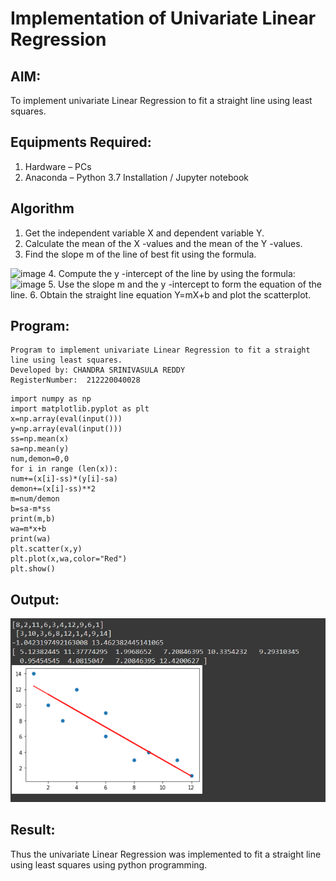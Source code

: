 # Implementation of Univariate Linear Regression
## AIM:
To implement univariate Linear Regression to fit a straight line using least squares.

## Equipments Required:
1. Hardware – PCs
2. Anaconda – Python 3.7 Installation / Jupyter notebook

## Algorithm
1. Get the independent variable X and dependent variable Y.
2. Calculate the mean of the X -values and the mean of the Y -values.
3. Find the slope m of the line of best fit using the formula. 
<img width="231" alt="image" src="https://user-images.githubusercontent.com/93026020/192078527-b3b5ee3e-992f-46c4-865b-3b7ce4ac54ad.png">
4. Compute the y -intercept of the line by using the formula:
<img width="148" alt="image" src="https://user-images.githubusercontent.com/93026020/192078545-79d70b90-7e9d-4b85-9f8b-9d7548a4c5a4.png">
5. Use the slope m and the y -intercept to form the equation of the line.
6. Obtain the straight line equation Y=mX+b and plot the scatterplot.

## Program:
```
Program to implement univariate Linear Regression to fit a straight line using least squares.
Developed by: CHANDRA SRINIVASULA REDDY
RegisterNumber:  212220040028
```
```
import numpy as np 
import matplotlib.pyplot as plt
x=np.array(eval(input()))
y=np.array(eval(input()))
ss=np.mean(x)
sa=np.mean(y)
num,demon=0,0
for i in range (len(x)):
num+=(x[i]-ss)*(y[i]-sa)
demon+=(x[i]-ss)**2
m=num/demon
b=sa-m*ss
print(m,b)
wa=m*x+b
print(wa)
plt.scatter(x,y)
plt.plot(x,wa,color="Red")
plt.show()
```
## Output:
![best fit line](project1.png)


## Result:
Thus the univariate Linear Regression was implemented to fit a straight line using least squares using python programming.
